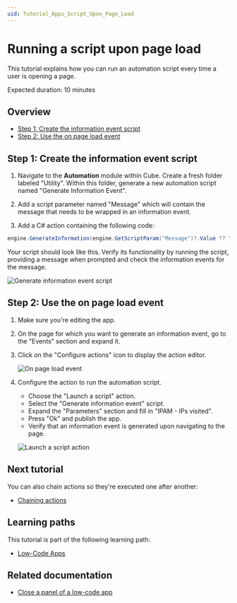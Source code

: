 ```yaml
---
uid: Tutorial_Apps_Script_Upon_Page_Load
---
```

# Running a script upon page load

This tutorial explains how you can run an automation script every time a user is opening a page.

Expected duration: 10 minutes

## Overview

- [Step 1: Create the information event script](#step-1-create-the-information-event-script)
- [Step 2: Use the on page load event](#step-2-use-the-on-page-load-event)

## Step 1: Create the information event script

1. Navigate to the **Automation** module within Cube. Create a fresh folder labeled "Utility". Within this folder, generate a new automation script named "Generate Information Event".

1. Add a script parameter named "Message" which will contain the message that needs to be wrapped in an information event.

1. Add a C# action containing the following code:

```csharp
engine.GenerateInformation(engine.GetScriptParam("Message")?.Value ?? "No message.");
```

Your script should look like this. Verify its functionality by running the script, providing a message when prompted and check the information events for the message.

   ![Generate information event script](~/user-guide/images/GenerateInformationEventScript.png)

## Step 2: Use the on page load event

1. Make sure you're editing the app.

1. On the page for which you want to generate an information event, go to the "Events" section and expand it.

1. Click on the "Configure actions" icon to display the action editor.

   ![On page load event](~/user-guide/images/OnPageLoad.png)

1. Configure the action to run the automation script.

   - Choose the "Launch a script" action.
   - Select the "Generate information event" script.
   - Expand the "Parameters" section and fill in "IPAM - IPs visited".
   - Press "Ok" and publish the app.
   - Verify that an information event is generated upon navigating to the page.

   ![Launch a script action](~/user-guide/images/LaunchAScriptAction.png)

## Next tutorial

You can also chain actions so they're executed one after another:

- [Chaining actions](Tutorial_Apps_Chaining_Actions)

## Learning paths

This tutorial is part of the following learning path:

- [Low-Code Apps](xref:Tutorial_Apps)

## Related documentation

- [Close a panel of a low-code app](xref:LowCodeApps_event_config)
